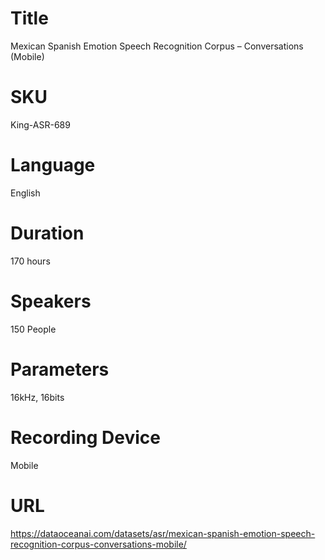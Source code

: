 # Title 
Mexican Spanish Emotion Speech Recognition Corpus – Conversations (Mobile)
                          
# SKU
King-ASR-689

# Language
English

# Duration
170 hours

# Speakers
150 People

# Parameters
16kHz, 16bits

# Recording Device
Mobile
            
# URL
https://dataoceanai.com/datasets/asr/mexican-spanish-emotion-speech-recognition-corpus-conversations-mobile/
